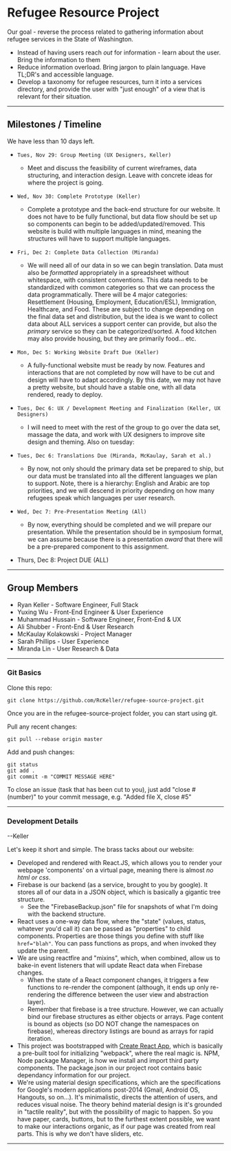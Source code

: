 # Refugee Resource Project

Our goal - reverse the process related to gathering information about refugee services in the State of Washington.
* Instead of having users reach *out* for information - learn about the user. Bring the information to them
* Reduce information overload. Bring jargon to plain language. Have TL;DR's and accessible language.
* Develop a taxonomy for refugee resources, turn it into a services directory, and provide the user with "just enough" of a view that is relevant for their situation.

---------------------------

## Milestones / Timeline

We have less than 10 days left.

* `Tues, Nov 29: Group Meeting (UX Designers, Keller)`
    - Meet and discuss the feasibility of current wireframes, data structuring, and interaction design. Leave with concrete ideas for where the project is going.
    
* `Wed, Nov 30: Complete Prototype (Keller)`
    - Complete a prototype and the back-end structure for our website. It does not have to be fully functional, but data flow should be set up so components can begin to be added/updated/removed. This website is build with multiple languages in mind, meaning the structures will have to support multiple languages.
    
* `Fri, Dec 2: Complete Data Collection (Miranda)`
    - We will need all of our data in so we can begin translation. Data must also be *formatted* appropriately in a spreadsheet without whitespace, with consistent conventions. This data needs to be standardized with common categories so that we can process the data programmatically. There will be 4 major categories: Resettlement (Housing, Employment, Education/ESL), Immigration, Healthcare, and Food. These are subject to change depending on the final data set and distribution, but the idea is we want to collect data about ALL services a support center can provide, but also the *primary* service so they can be categorized/sorted. A food kitchen may also provide housing, but they are primarily food... etc.

* `Mon, Dec 5: Working Website Draft Due (Keller)`
    - A fully-functional website must be ready by now. Features and interactions that are not completed by now will have to be cut and design will have to adapt accordingly. By this date, we may not have a pretty website, but should have a stable one, with all data rendered, ready to deploy.

* `Tues, Dec 6: UX / Development Meeting and Finalization (Keller, UX Designers)`
    - I will need to meet with the rest of the group to go over the data set, massage the data, and work with UX designers to improve site design and theming. Also on tuesday:

* `Tues, Dec 6: Translations Due (Miranda, McKaulay, Sarah et al.)`
    - By now, not only should the primary data set be prepared to ship, but our data must be translated into all the different languages we plan to support. Note, there is a hierarchy: English and Arabic are top priorities, and we will descend in priority depending on how many refugees speak which languages per user research.

* `Wed, Dec 7: Pre-Presentation Meeting (All)`
    - By now, everything should be completed and we will prepare our presentation. While the presentation should be in symposium format, we can assume because there is a presentation *award* that there will be a pre-prepared component to this assignment.

* Thurs, Dec 8: Project DUE (ALL)

---------------------------
## Group Members

* Ryan Keller - Software Engineer, Full Stack
* Yuxing Wu - Front-End Engineer & User Experience
* Muhammad Hussain - Software Engineer, Front-End & UX
* Ali Shubber - Front-End & User Research
* McKaulay Kolakowski - Project Manager
* Sarah Phillips - User Experience 
* Miranda Lin - User Research & Data

---------------------------

### Git Basics

Clone this repo:

    git clone https://github.com/RcKeller/refugee-source-project.git

Once you are in the refugee-source-project folder, you can start using git.

Pull any recent changes:

    git pull --rebase origin master

Add and push changes:

    git status
    git add .
    git commit -m "COMMIT MESSAGE HERE"

To close an issue (task that has been cut to you), just add "close #(number)" to your commit message, e.g. "Added file X, close #5"

---------------------------

### Development Details
--Keller

Let's keep it short and simple. The brass tacks about our website:

* Developed and rendered with React.JS, which allows you to render your webpage 'components' on a virtual page, meaning there is almost *no html or css*.
* Firebase is our backend (as a service, brought to you by google). It stores all of our data in a JSON object, which is basically a gigantic tree structure.
    - See the "FirebaseBackup.json" file for snapshots of what I'm doing with the backend structure.
* React uses a one-way data flow, where the "state" (values, status, whatever you'd call it) can be passed as "properties" to child components. Properties are those things you define with stuff like `href="blah"`. You can pass functions as props, and when invoked they update the parent.
* We are using reactfire and "mixins", which, when combined, allow us to bake-in event listeners that will update React data when Firebase changes.
    - When the state of a React component changes, it triggers a few functions to re-render the component (although, it ends up only re-rendering the difference between the user view and abstraction layer).
    - Remember that firebase is a tree structure. However, we can actually bind our firebase structures as either objects or arrays. Page content is bound as objects (so DO NOT change the namespaces on firebase), whereas directory listings are bound as arrays for rapid iteration.
* This project was bootstrapped with [Create React App](https://github.com/facebookincubator/create-react-app), which is basically a pre-built tool for initializing "webpack", where the real magic is. NPM, Node package Manager, is how we install and import third party components. The package.json in our project root contains basic dependancy information for our project.
* We're using material design specifications, which are the specifications for Google's modern applications post-2014 (Gmail, Android OS, Hangouts, so on...). It's minimalistic, directs the attention of users, and reduces visual noise. The theory behind material design is it's grounded in "tactile reality", but with the possibility of magic to happen. So you have paper, cards, buttons, but to the furthest extent possible, we want to make our interactions organic, as if our page was created from real parts. This is why we don't have sliders, etc. 


---------------------------